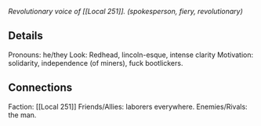 ---
---

*Revolutionary voice of [[Local 251]].*
*(spokesperson, fiery, revolutionary)*
## Details
Pronouns: he/they
Look: Redhead, lincoln-esque, intense clarity
Motivation: solidarity, independence (of miners), fuck bootlickers.
## Connections
Faction: [[Local 251]]
Friends/Allies: laborers everywhere.
Enemies/Rivals: the man.

